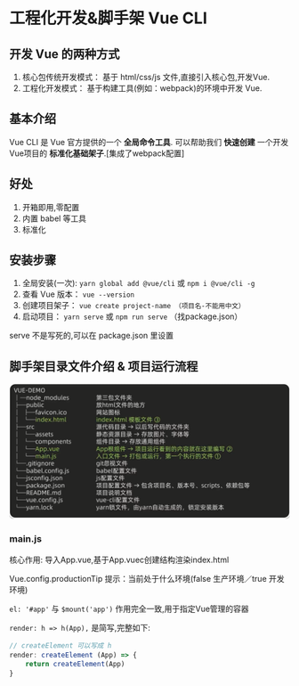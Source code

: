 # 工程化开发&脚手架 Vue CLI

## 开发 Vue 的两种方式

1. 核心包传统开发模式： 基于 html/css/js 文件,直接引入核心包,开发Vue.
2. 工程化开发模式： 基于构建工具(例如：webpack)的环境中开发 Vue.

## 基本介绍

Vue CLI 是 Vue 官方提供的一个 **全局命令工具**.
可以帮助我们 **快速创建** 一个开发Vue项目的 **标准化基础架子**.[集成了webpack配置]

## 好处

1. 开箱即用,零配置
2. 内置 babel 等工具
3. 标准化

## 安装步骤

1. 全局安装(一次): `yarn global add @vue/cli` 或 `npm i @vue/cli -g`
2. 查看 Vue 版本： `vue --version`
3. 创建项目架子： `vue create project-name （项目名-不能用中文）`
4. 启动项目： `yarn serve` 或 `npm run serve` （找package.json）

serve 不是写死的,可以在 package.json 里设置

## 脚手架目录文件介绍 & 项目运行流程

![图片](_media/工程化开发/1.png)

### main.js

核心作用: 导入App.vue,基于App.vuec创建结构渲染index.html

Vue.config.productionTip
提示：当前处于什么环境(false 生产环境／true 开发环境)

`el: '#app'` 与 `$mount('app')` 作用完全一致,用于指定Vue管理的容器

`render: h => h(App),` 是简写,完整如下:

```js
// createElement 可以写成 h
render: createElement (App) => {
	return createElement(App)
}
```